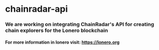 # chainradar-api
### We are working on integrating ChainRadar's API for creating chain explorers for the Lonero blockchain
#### For more information in lonero visit: https://lonero.org
